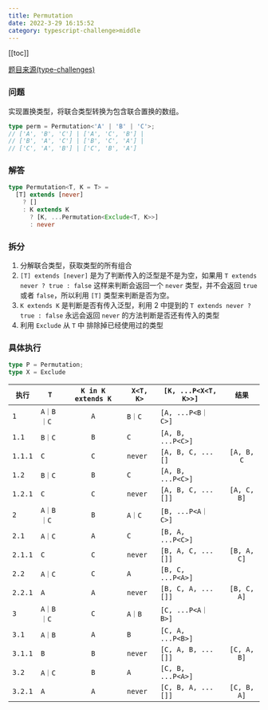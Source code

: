 ```yaml
---
title: Permutation
date: 2022-3-29 16:15:52
category: typescript-challenge>middle
---
```


[[toc]]

[题目来源(type-challenges)](https://github.com/type-challenges/type-challenges/blob/master/questions/296-medium-permutation/README.md)

### 问题
实现置换类型，将联合类型转换为包含联合置换的数组。

```typescript
type perm = Permutation<'A' | 'B' | 'C'>; 
// ['A', 'B', 'C'] | ['A', 'C', 'B'] |
// ['B', 'A', 'C'] | ['B', 'C', 'A'] |
// ['C', 'A', 'B'] | ['C', 'B', 'A']
```

### 解答
```typescript
type Permutation<T, K = T> =
  [T] extends [never]
    ? []
    : K extends K
      ? [K, ...Permutation<Exclude<T, K>>]
      : never
```

### 拆分
1. 分解联合类型，获取类型的所有组合
2. `[T] extends [never]` 是为了判断传入的泛型是不是为空，如果用 `T extends never ? true : false` 这样来判断会返回一个 `never` 类型，并不会返回 `true` 或者 `false`，所以利用 `[T]` 类型来判断是否为空。
3. `K extends K` 是判断是否有传入泛型，利用 2 中提到的 `T extends never ? true : false` 永远会返回 `never` 的方法判断是否还有传入的类型
4. 利用 `Exclude` 从 `T` 中 排除掉已经使用过的类型


### 具体执行
``` typescript 
type P = Permutation;
type X = Exclude
```

|`执行`|`T`|`K in K extends K`|`X<T, K>`|`[K, ...P<X<T, K>>]`|`结果`|
| ---- | ---- | :----: | ---- | ---- | :----: |
|`1`|`A｜B｜C`|`A`|`B｜C`|`[A, ...P<B｜C>]`|  |
|`1.1`|`B｜C`|`B`|`C`|`[A, B, ...P<C>]`|  |
|`1.1.1`|`C`|`C`|`never`|`[A, B, C, ...[]`|`[A, B, C`|
|`1.2`|`B｜C`|`B`|`C`|`[A, B, ...P<C>]`|  |
|`1.2.1`|`C`|`C`|`never`|`[A, B, C, ...[]]`|`[A, C, B]`|
|`2`|`A｜B｜C`|`B`|`A｜C`|`[B, ...P<A｜C>]`|  |
|`2.1`|`A｜C`|`A`|`C`|`[B, A, ...P<C>]`|  |
|`2.1.1`|`C`|`C`|`never`|`[B, A, C, ...[]]`| `[B, A, C]` |
|`2.2`|`A｜C`|`C`|`A`|`[B, C, ...P<A>]`||
|`2.2.1`|`A`|`A`|`never`|`[B, C, A, ...[]]`| `[B, C, A]` |
|`3`|`A｜B｜C`|`C`|`A｜B`|`[C, ...P<A｜B>]`|  |
|`3.1`|`A｜B`|`A`|`B`|`[C, A, ...P<B>]`|  |
|`3.1.1`|`B`|`B`|`never`|`[C, A, B, ...[]]`| `[C, A, B]` |
|`3.2`|`A｜C`|`B`|`A`|`[C, B, ...P<A>]`||
|`3.2.1`|`A`|`A`|`never`|`[C, B, A, ...[]]`| `[C, B, A]` |
